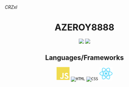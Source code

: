 <h6>CRZxl</h6>
<div style="display: inline_block" align="center">
  <h1> AZEROY8888 </h1>

  <img hight="170em" src="https://cheesits456-readme-stats.vercel.app/api?username=HiagoZucoloto&show_icons=false&theme=github_dark&include_all_commits=true&count_private=false&hide_title=false"/>
  <img height="170em" src="https://upload.wikimedia.org/wikipedia/commons/thumb/4/46/Kabbalistic_Tree_of_Life_%28Sephiroth%29_2.svg/170px-Kabbalistic_Tree_of_Life_%28Sephiroth%29_2.svg.png"/> 
</div>

<div style="display: inline_block" align="center">

<h2> Languages/Frameworks </h2>
  <code><img height="42" title="Javascript" src="https://raw.githubusercontent.com/devicons/devicon/master/icons/javascript/javascript-plain.svg"></code>
  <code><img height="42" title="HTML" src="https://cdn.jsdelivr.net/gh/devicons/devicon/icons/html5/html5-plain.svg"></code>
  <code><img height="42" title="CSS" src="https://cdn.jsdelivr.net/gh/devicons/devicon/icons/css3/css3-plain.svg"></code>
  <code><img height="42" title="React" src="https://github.com/devicons/devicon/blob/v2.15.1/icons/react/react-original.svg"></code>
  
</div>
